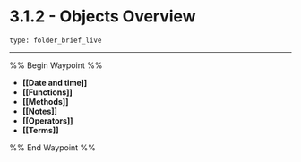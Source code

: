 # 3.1.2 - Objects Overview
 
```ccard
type: folder_brief_live
```
 
---

%% Begin Waypoint %%
- **[[Date and time]]**
- **[[Functions]]**
- **[[Methods]]**
- **[[Notes]]**
- **[[Operators]]**
- **[[Terms]]**

%% End Waypoint %%